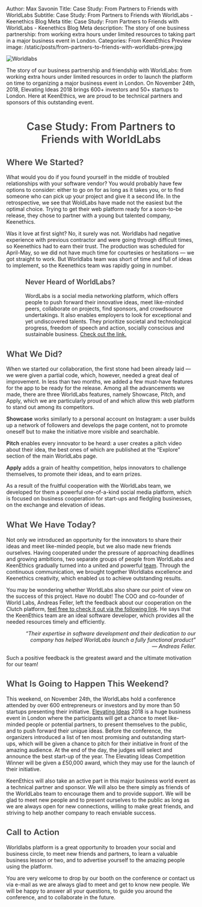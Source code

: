 Author: Max Savonin
Title: Case Study: From Partners to Friends with WorldLabs
Subtitle: Case Study: From Partners to Friends with WorldLabs - Keenethics Blog
Meta title: Case Study: From Partners to Friends with WorldLabs - Keenethics Blog
Meta description: The story of one business partnership: from working extra hours under limited resources to taking part in a major business event in London.
Categories: From KeenEthics
Preview image: /static/posts/from-partners-to-friends-with-worldlabs-prew.jpg

![Worldlabs](/static/posts/from-partners-to-friends-with-worldlabs.jpg)

The story of our business partnership and friendship with WorldLabs: from working extra hours under limited resources in order to launch the platform on time to organizing a major business event in London. On November 24th, 2018, Elevating Ideas 2018 brings 600+ investors and 50+ startups to London. Here at KeenEthics, we are proud to be technical partners and sponsors of this outstanding event.

<div align="center">
  <h1 style="font-weight: 600; color: rgba(0,0,0,0.75)">Case Study: From Partners to Friends with WorldLabs</h1>
</div>

<div>
  <h2 style="font-weight: 600; font-size: 22px; color: rgba(0,0,0,0.75)">Where We Started?</h2>
</div>

What would you do if you found yourself in the middle of troubled relationships with your software vendor? You would probably have few options to consider: either to go on for as long as it takes you, or to find someone who can pick up your project and give it a second life. In the retrospective, we see that WoldLabs have made not the easiest but the optimal choice. Trying to get their web platform ready for a soon-to-be release, they chose to partner with a young but talented company, Keenethics.

Was it love at first sight? No, it surely was not. Worldlabs had negative experience with previous contractor and were going through difficult times, so Keenethics had to earn their trust. The production was scheduled for April-May, so we did not have much time for courtesies or hesitations ― we got straight to work. But Worldlabs team was short of time and full of ideas to implement, so the Keenethics team was rapidly going in number. 

<div style="padding-left: 10%">
  <h3 style="font-weight: 600; font-size: 18px; color: rgba(0,0,0,0.75)">Never Heard of WorldLabs?</h3>
  <p>
    WordLabs is a social media networking platform, which offers people to push forward their innovative ideas, meet like-minded peers, collaborate on projects, find sponsors, and crowdsource undertakings. It also enables employers to look for exceptional and yet undiscovered talents. They prioritize societal and technological progress, freedom of speech and action, socially conscious and sustainable business.
    <a href="https://www.worldlabs.org/" target="_blank" rel="noreferrer noopener nofollow">Check out the link.</a>
  </p>
</div>

<div>
  <h2 style="font-weight: 600; font-size: 22px; color: rgba(0,0,0,0.75)">What We Did?</h2>
</div>

When we started our collaboration, the first stone had been already laid ― we were given a partial code, which, however, needed a great deal of improvement. In less than two months, we added a few must-have features for the app to be ready for the release. Among all the advancements we made, there are three WorldLabs features, namely Showcase, Pitch, and Apply, which we are particularly proud of and which allow this web platform to stand out among its competitors.

<p>
  <span style="font-weight: 600">Showcase</span> works similarly to a personal account on Instagram: a user builds up a network of followers and develops the page content, not to promote oneself but to make the initiative more visible and searchable.
</p>

<p>
  <span style="font-weight: 600">Pitch</span> enables every innovator to be heard: a user creates a pitch video about their idea, the best ones of which are published at the “Explore” section of the main WorldLabs page. 
</p>

<p>
  <span style="font-weight: 600">Apply</span> adds a grain of healthy competition, helps innovators to challenge themselves, to promote their ideas, and to earn prizes.
</p>

As a result of the fruitful cooperation with the WorldLabs team, we developed for them a powerful one-of-a-kind social media platform, which is focused on business cooperation for start-ups and fledgling businesses, on the exchange and elevation of ideas.

<div>
  <h2 style="font-weight: 600; font-size: 22px; color: rgba(0,0,0,0.75)">What We Have Today?</h2>
</div>

<p>
  Not only we introduced an opportunity for the innovators to share their ideas and meet like-minded people, but we also made new friends ourselves. Having cooperated under the pressure of approaching deadlines and growing ambitions, two separate groups of people from WorldLabs and KeenEthics gradually turned into a united and powerful <a href="https://www.worldlabs.org/team/" target="_blank" rel="noreferrer noopener nofollow">team</a>. Through the continuous communication, we brought together Worldlabs excellence and Keenethics creativity, which enabled us to achieve outstanding results.
</p>

<p>
  You may be wondering whether WorldLabs also share our point of view on the success of this project. Have no doubt! The COO and co-founder of World Labs, Andreas Feller, left the feedback about our cooperation on the Clutch platform, <a href="https://clutch.co/profile/keenethics#review-638770/" target="_blank" rel="noreferrer noopener nofollow">feel free to check it out via the following link</a>. He says that the KeenEthics team are an ideal software developer, which provides all the needed resources timely and efficiently.
</p>

<div style="max-width: 550px; margin-left: auto">
  <p style="font-style: italic; text-align: right">
    “Their expertise in software development and their dedication to our company has helped WorldLabs launch a fully functional product”<br/>
    ― Andreas Feller.
  </p>
</div>

Such a positive feedback is the greatest award and the ultimate motivation for our team!

<div>
  <h2 style="font-weight: 600; font-size: 22px; color: rgba(0,0,0,0.75)">What Is Going to Happen This Weekend?</h2>
</div>

<p>
  This weekend, on November 24th, the WorldLabs hold a conference attended by over 600 entrepreneurs or investors and by more than 50 startups presenting their initiative. <a href="https://www.worldlabs.org/competition/elevating-ideas/" target="_blank" rel="noreferrer noopener nofollow">Elevating Ideas</a> 2018 is a huge business event in London where the participants will get a chance to meet like-minded people or potential partners, to present themselves to the public, and to push forward their unique ideas. Before the conference, the organizers introduced a list of ten most promising and outstanding start-ups, which will be given a chance to pitch for their initiative in front of the amazing audience. At the end of the day, the judges will select and announce the best start-up of the year. The Elevating Ideas Competition Winner will be given a £50,000 award, which they may use for the launch of their initiative.
</p>

KeenEthics will also take an active part in this major business world event as a technical partner and sponsor. We will also be there simply as friends of the WorldLabs team to encourage them and to provide support. We will be glad to meet new people and to present ourselves to the public as long as we are always open for new connections, willing to make great friends, and striving to help another company to reach enviable success.

<div>
  <h2 style="font-weight: 600; font-size: 22px; color: rgba(0,0,0,0.75)">Call to Action</h2>
</div>

Worldlabs platform is a great opportunity to broaden your social and business circle, to meet new friends and partners, to learn a valuable business lesson or two, and to advertise yourself to the amazing people using the platform.

You are very welcome to drop by our booth on the conference or contact us via e-mail as we are always glad to meet and get to know new people. We will be happy to answer all your questions, to guide you around the conference, and to collaborate in the future.
